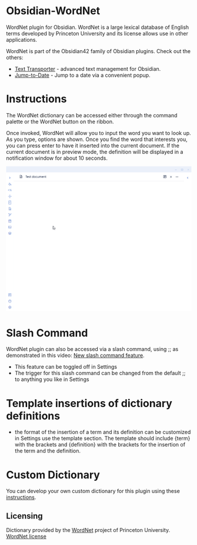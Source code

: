 # Obsidian-WordNet
WordNet plugin for Obsidian.  WordNet is a large lexical database of English terms developed by Princeton University and its license allows use in other applications.

WordNet is part of the Obsidian42 family of Obsidian plugins. Check out the others:
- [Text Transporter](https://github.com/TfTHacker/obsidian42-text-transporter) - advanced text management for Obsidian. 
- [Jump-to-Date](https://github.com/TfTHacker/obsidian42-jump-to-date) - Jump to a date via a convenient popup.


# Instructions
The WordNet dictionary can be accessed either through the command palette or the WordNet button on the ribbon. 

Once invoked, WordNet will allow you to input the word you want to look up. As you type, options are shown. Once you find the word that interests you, you can press enter to have it inserted into the current document. If the current document is in preview mode, the definition will be displayed in a notification window for about 10 seconds.

![Feature Preview](FeaturePreview.gif)


# Slash Command
WordNet plugin can also be accessed via a slash command, using ;; as demonstrated in this video: [New slash command feature](https://twitter.com/tfthacker/status/1454442949685784586).
- This feature can be toggled off in Settings
- The trigger for this slash command can be changed from the default ;; to anything you like in Settings

# Template insertions of dictionary definitions
- the format of the insertion of a term and its definition can be customized in Settings use the template section. The template should include {term} with the brackets and {definition} with the brackets for the insertion of the term and the definition.

# Custom Dictionary
You can develop your own custom dictionary for this plugin using these [instructions](README-CustomDictionary.md).


## Licensing
Dictionary provided by the [WordNet](https://wordnet.princeton.edu/) project of Princeton University. [WordNet license](https://raw.githubusercontent.com/TfTHacker/Obsidian-WordNet/main/LICENSE-WordNet)


